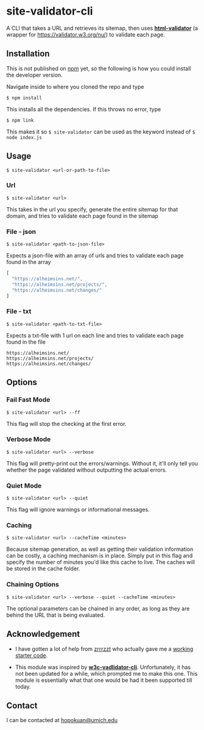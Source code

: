 # site-validator-cli
A CLI that takes a URL and retrieves its sitemap, then uses **[html-validator](https://www.npmjs.com/package/html-validator)** (a wrapper for https://validator.w3.org/nu/) to validate each page.
## Installation
This is not published on [npm](https://www.npmjs.com/) yet, so the following is how you could install the developer version.

Navigate inside to where you cloned the repo and type
```
$ npm install
```
This installs all the dependencies. If this throws no error, type
```
$ npm link
```
This makes it so ```$ site-validator``` can be used as the keyword instead of ```$ node index.js```

## Usage
```
$ site-validator <url-or-path-to-file>
```

### Url
```
$ site-validator <url>
```
This takes in the url you specify, generate the entire sitemap for that domain, and tries to validate each page found in the sitemap

### File - json
```
$ site-validator <path-to-json-file>
```

Expects a json-file with an array of urls and tries to validate each page found in the array

```JavaScript
[
  "https://alheimsins.net/",
  "https://alheimsins.net/projects/",
  "https://alheimsins.net/changes/"
]
```

### File - txt
```
$ site-validator <path-to-txt-file>
```

Expects a txt-file with 1 url on each line and tries to validate each page found in the file

```
https://alheimsins.net/
https://alheimsins.net/projects/
https://alheimsins.net/changes/
```

## Options
### Fail Fast Mode
```
$ site-validator <url> --ff
```
This flag will stop the checking at the first error.

### Verbose Mode
```
$ site-validator <url> --verbose
```
This flag will pretty-print out the errors/warnings. Without it, it'll only tell you whether the page validated without outputting the actual errors.

### Quiet Mode
```
$ site-validator <url> --quiet
```
This flag will ignore warnings or informational messages.

### Caching
```
$ site-validator <url> --cacheTime <minutes>
```
Because sitemap generation, as well as getting their validation information can be costly, a caching mechanism is in place. Simply put in this flag and specify the number of minutes you'd like this cache to live.
The caches will be stored in the cache folder.

### Chaining Options
```
$ site-validator <url> --verbose --quiet --cacheTime <minutes>
```
The optional parameters can be chained in any order, as long as they are behind the URL that is being evaluated.

## Acknowledgement
* I have gotten a lot of help from [zrrrzzt](https://github.com/zrrrzzt) who actually gave me a [working starter code](https://gist.github.com/zrrrzzt/f0f2e5d64f2b69b330f377423717d7a7).

* This module was inspired by **[w3c-vadlidator-cli](https://www.npmjs.com/package/w3c-validator-cli)**. Unfortunately, it has not been updated for a while, which prompted me to make this one. This module is essentially what that one would be had it been supported till today.

## Contact
I can be contacted at hopokuan@umich.edu
